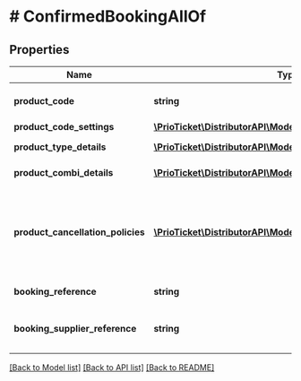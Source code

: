 # # ConfirmedBookingAllOf

## Properties

Name | Type | Description | Notes
------------ | ------------- | ------------- | -------------
**product_code** | **string** | The product code. More details can be found on &#x60;product_code_settings&#x60; | [optional] [readonly]
**product_code_settings** | [**\PrioTicket\DistributorAPI\Models\ProductCodeSettings**](ProductCodeSettings.md) |  |
**product_type_details** | [**\PrioTicket\DistributorAPI\Models\ConfirmedBookingDetail[]**](ConfirmedBookingDetail.md) | A list of details on the confirmed booked product types. | [optional]
**product_combi_details** | [**\PrioTicket\DistributorAPI\Models\ConfirmedCombiBooking[]**](ConfirmedCombiBooking.md) | A list of the confirmed combi-products. | [optional] [readonly]
**product_cancellation_policies** | [**\PrioTicket\DistributorAPI\Models\CancellationPolicy[]**](CancellationPolicy.md) | Sometimes a product has a cancellation fee. In that case the order amount might not be refunded in full. If no cancellation policies are set and &#x60;product_cancellation_allowed:true&#x60; then you can always cancel products until they are redeemed. | [optional] [readonly]
**booking_reference** | **string** | Unique identifier for booking assigned by Prio. | [readonly]
**booking_supplier_reference** | **string** | Unique identifier for booking assigned by supplier system. Only applicable if &#x60;product_third_party:true&#x60;. | [optional] [readonly]

[[Back to Model list]](../../README.md#models) [[Back to API list]](../../README.md#endpoints) [[Back to README]](../../README.md)
